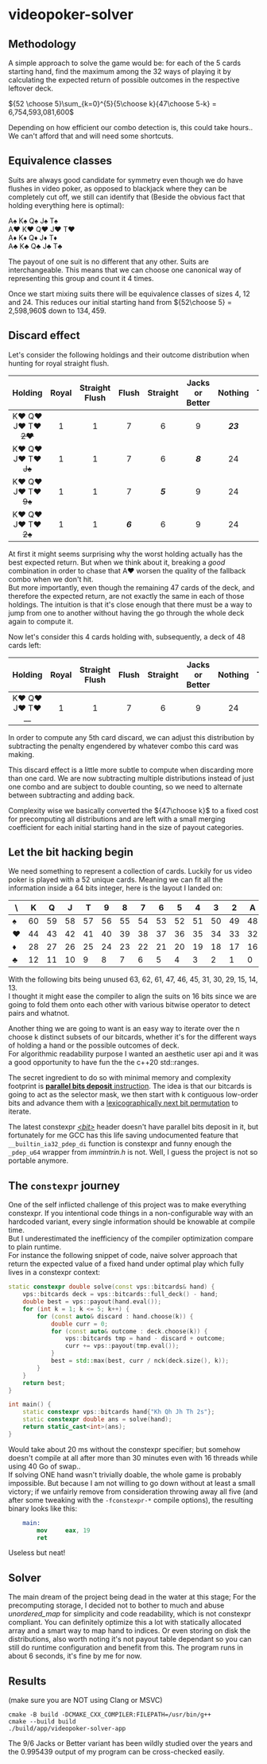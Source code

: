 # videopoker-solver

## Methodology

A simple approach to solve the game would be: for each of the 5 cards starting hand, find the maximum among the 32 ways of playing it by calculating the expected return of possible outcomes in the respective leftover deck.  

${52 \choose 5}\sum_{k=0}^{5}{5\choose k}{47\choose 5-k} = 6,754,593,081,600$  

Depending on how efficient our combo detection is, this could take hours.. We can't afford that and will need some shortcuts.

## Equivalence classes

Suits are always good candidate for symmetry even though we do have flushes in video poker, as opposed to blackjack where they can be completely cut off, we still can identify that (Beside the obvious fact that holding everything here is optimal):

A♠️ K♠️ Q♠️ J♠️ T♠️  
A♥️ K♥️ Q♥️ J♥️ T♥️  
A♦️ K♦️ Q♦️ J♦️ T♦️  
A♣️ K♣️ Q♣️ J♣️ T♣️  

The payout of one suit is no different that any other. Suits are interchangeable. This means that we can choose one canonical way of representing this group and count it 4 times.

Once we start mixing suits there will be equivalence classes of sizes 4, 12 and 24. This reduces our initial starting hand from ${52\choose 5} = 2,598,960$ down to $134,459$.

## Discard effect

Let's consider the following holdings and their outcome distribution when hunting for royal straight flush.

| Holding | Royal | Straight Flush | Flush | Straight | Jacks or Better | Nothing | Total | EV |
|:-:|:-:|:-:|:-:|:-:|:-:|:-:|:-:|:-:|
| K♥️ Q♥️ J♥️ T♥️ ~~2♥️~~ | 1 | 1 | 7 | 6 | 9 | ***23*** | 47 | 19.6809 |
| K♥️ Q♥️ J♥️ T♥️ ~~J♠️~~ | 1 | 1 | 7 | 6 | ***8*** | 24 | 47 | 19.6596 |
| K♥️ Q♥️ J♥️ T♥️ ~~9♠️~~ | 1 | 1 | 7 | ***5*** | 9 | 24 | 47 | 19.5957 |
| K♥️ Q♥️ J♥️ T♥️ ~~2♠️~~ | 1 | 1 | ***6*** | 6 | 9 | 24 | 47 | 19.5532 |

At first it might seems surprising why the worst holding actually has the best expected return.
But when we think about it, breaking a *good* combination in order to chase that A♥️ worsen the quality of the fallback combo when we don't hit.  
But more importantly, even though the remaining 47 cards of the deck, and therefore the expected return, are not exactly the same in each of those holdings. The intuition is that it's close enough that there must be a way to jump from one to another without having the go through the whole deck again to compute it.

Now let's consider this 4 cards holding with, subsequently, a deck of 48 cards left:

| Holding | Royal | Straight Flush | Flush | Straight | Jacks or Better | Nothing | Total |
|:-:|:-:|:-:|:-:|:-:|:-:|:-:|:-:|
| K♥️ Q♥️ J♥️ T♥️ __ | 1 | 1 | 7 | 6 | 9 | 24 | ***48*** |

In order to compute any 5th card discard, we can adjust this distribution by subtracting the penalty engendered by whatever combo this card was making.

This discard effect is a little more subtle to compute when discarding more than one card. We are now subtracting multiple distributions instead of just one combo and are subject to double counting, so we need to alternate between subtracting and adding back.

Complexity wise we basically converted the ${47\choose k}$ to a fixed cost for precomputing all distributions and are left with a small merging coefficient for each initial starting hand in the size of payout categories.

## Let the bit hacking begin

We need something to represent a collection of cards. Luckily for us video poker is played with a 52 unique cards. Meaning we can fit all the information inside a 64 bits integer, here is the layout I landed on:

| \ |K |Q |J |T |9 |8 |7 |6 |5 |4 |3 |2 |A |
|---|--|--|--|--|--|--|--|--|--|--|--|--|--|
| ♠️ |60|59|58|57|56|55|54|53|52|51|50|49|48|
| ♥️ |44|43|42|41|40|39|38|37|36|35|34|33|32|
| ♦️ |28|27|26|25|24|23|22|21|20|19|18|17|16|
| ♣️ |12|11|10| 9| 8| 7| 6| 5| 4| 3| 2| 1| 0|

With the following bits being unused 63, 62, 61, 47, 46, 45, 31, 30, 29, 15, 14, 13.  
I thought it might ease the compiler to align the suits on 16 bits since we are going to fold them onto each other with various bitwise operator to detect pairs and whatnot.

Another thing we are going to want is an easy way to iterate over the n choose k distinct subsets of our bitcards, whether it's for the different ways of holding a hand or the possible outcomes of deck.  
For algorithmic readability purpose I wanted an aesthetic user api and it was a good opportunity to have fun the the c++20 std::ranges.

The secret ingredient to do so with minimal memory and complexity footprint is [**parallel bits deposit** instruction](https://en.wikipedia.org/wiki/X86_Bit_manipulation_instruction_set#Parallel_bit_deposit_and_extract).
The idea is that our bitcards is going to act as the selector mask, we then start with k contiguous low-order bits and advance them with a [lexicographically next bit permutation](https://graphics.stanford.edu/~seander/bithacks.html#NextBitPermutation) to iterate.

The latest constexpr [*\<bit\>*](https://en.cppreference.com/w/cpp/header/bit) header doesn't have parallel bits deposit in it, but fortunately for me GCC has this life saving undocumented feature that `__builtin_ia32_pdep_di` function is constexpr and funny enough the `_pdep_u64` wrapper from *immintrin.h* is not. Well, I guess the project is not so portable anymore.

## The `constexpr` journey

One of the self inflicted challenge of this project was to make everything constexpr. If you intentional code things in a non-configurable way with an hardcoded variant, every single information should be knowable at compile time.  
But I underestimated the inefficiency of the compiler optimization compare to plain runtime.  
For instance the following snippet of code, naive solver approach that return the expected value of a fixed hand under optimal play  which fully lives in a constexpr context:

```c++
static constexpr double solve(const vps::bitcards& hand) {
    vps::bitcards deck = vps::bitcards::full_deck() - hand;
    double best = vps::payout(hand.eval());
    for (int k = 1; k <= 5; k++) {
        for (const auto& discard : hand.choose(k)) {
            double curr = 0;
            for (const auto& outcome : deck.choose(k)) {
                vps::bitcards tmp = hand - discard + outcome;
                curr += vps::payout(tmp.eval());
            }
            best = std::max(best, curr / nck(deck.size(), k));
        }
    }
    return best;
}

int main() {
    static constexpr vps::bitcards hand{"Kh Qh Jh Th 2s"};
    static constexpr double ans = solve(hand);
    return static_cast<int>(ans);
}
```

Would take about 20 ms without the constexpr specifier; but somehow doesn't compile at all after more than 30 minutes even with 16 threads while using 40 Go of swap..  
If solving ONE hand wasn't trivially doable, the whole game is probably impossible. But because I am not willing to go down without at least a small victory; if we unfairly remove from consideration throwing away all five (and after some tweaking with the `-fconstexpr-*` compile options), the resulting binary looks like this:

```nasm
    main:
        mov     eax, 19
        ret
```

Useless but neat!

## Solver

The main dream of the project being dead in the water at this stage; For the precomputing storage, I decided not to bother to much and abuse *unordered_map* for simplicity and code readability, which is not constexpr compliant. You can definitely optimize this a lot with statically allocated array and a smart way to map hand to indices. Or even storing on disk the distributions, also worth noting it's not payout table dependant so you can still do runtime configuration and benefit from this. The program runs in about 6 seconds, it's fine by me for now.

## Results

(make sure you are NOT using Clang or MSVC)

```shell
cmake -B build -DCMAKE_CXX_COMPILER:FILEPATH=/usr/bin/g++
cmake --build build
./build/app/videopoker-solver-app
```

The 9/6 Jacks or Better variant has been wildly studied over the years and the $0.995439$ output of my program can be cross-checked easily.  
